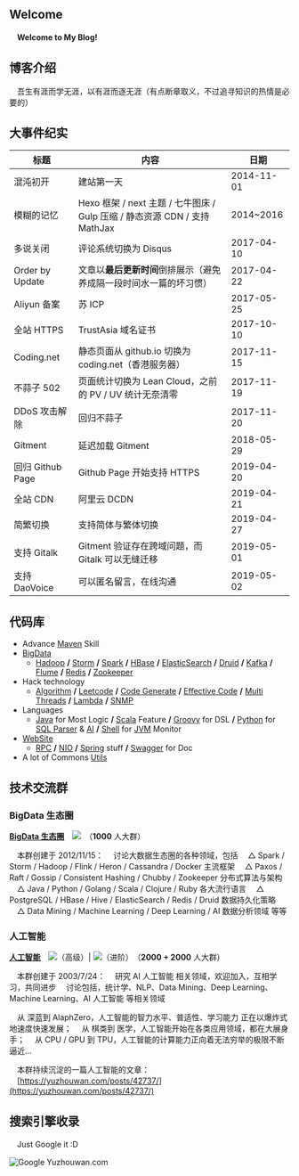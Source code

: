 ## Welcome

　**Welcome to My Blog!**


## 博客介绍

　吾生有涯而学无涯，以有涯而逐无涯（有点断章取义，不过追寻知识的热情是必要的）


## 大事件纪实

| 标题             | 内容                                                         | 日期       |
| ---------------- | ------------------------------------------------------------ | ---------- |
| 混沌初开         | 建站第一天                                                   | 2014-11-01 |
| 模糊的记忆       | Hexo 框架 / next 主题 / 七牛图床 / Gulp 压缩 / 静态资源 CDN / 支持 MathJax | 2014~2016  |
| 多说关闭         | 评论系统切换为 Disqus                                        | 2017-04-10 |
| Order by Update  | 文章以**最后更新时间**倒排展示（避免养成隔一段时间水一篇的坏习惯） | 2017-04-22 |
| Aliyun 备案      | 苏 ICP                                                       | 2017-05-25 |
| 全站 HTTPS       | TrustAsia 域名证书                                           | 2017-10-10 |
| Coding.net       | 静态页面从 github.io 切换为 coding.net（香港服务器）         | 2017-11-15 |
| 不蒜子 502       | 页面统计切换为 Lean Cloud，之前的 PV / UV 统计无奈清零       | 2017-11-19 |
| DDoS 攻击解除    | 回归不蒜子                                                   | 2017-11-20 |
| Gitment          | 延迟加载 Gitment                                             | 2018-05-29 |
| 回归 Github Page | Github Page 开始支持 HTTPS                                   | 2019-04-20 |
| 全站 CDN         | 阿里云 DCDN                                                  | 2019-04-21 |
| 简繁切换         | 支持简体与繁体切换                                           | 2019-04-27 |
| 支持 Gitalk      | Gitment 验证存在跨域问题，而 Gitalk 可以无缝迁移             | 2019-05-01 |
| 支持 DaoVoice    | 可以匿名留言，在线沟通                                       | 2019-05-02 |

<!--more-->


## 代码库

- Advance [Maven](https://yuzhouwan.com/posts/2254/) Skill
- [BigData](https://yuzhouwan.com/tags/)
     - [Hadoop](https://yuzhouwan.com/posts/60504/) **/** [Storm](https://yuzhouwan.com/posts/25015/) **/** [Spark](https://yuzhouwan.com/posts/4735/) **/** [HBase](https://yuzhouwan.com/posts/45888/) **/** [ElasticSearch](https://yuzhouwan.com/posts/22654/) **/** [Druid](https://yuzhouwan.com/posts/5845/) **/** [Kafka](https://yuzhouwan.com/posts/26002/) **/** [Flume](https://yuzhouwan.com/posts/22654#%e6%95%b4%e5%90%88%e5%bc%80%e5%8f%91) **/** [Redis](https://yuzhouwan.com/posts/2129/) **/** [Zookeeper](https://yuzhouwan.com/posts/31915/)
- Hack technology
     - [Algorithm](https://github.com/asdf2014/yuzhouwan/tree/master/yuzhouwan-hacker/src/main/java/com/yuzhouwan/hacker/algorithms) **/** [Leetcode](https://github.com/asdf2014/yuzhouwan/tree/master/yuzhouwan-hacker/src/main/java/com/yuzhouwan/hacker/algorithms/leetcode) **/** [Code Generate](https://github.com/asdf2014/yuzhouwan/tree/master/yuzhouwan-hacker/src/main/java/com/yuzhouwan/hacker/codegen) **/** [Effective Code](https://github.com/asdf2014/yuzhouwan/tree/master/yuzhouwan-hacker/src/main/java/com/yuzhouwan/hacker/effective) **/** [Multi Threads](https://github.com/asdf2014/yuzhouwan/tree/master/yuzhouwan-hacker/src/main/java/com/yuzhouwan/hacker/algorithms/thread) **/** [Lambda](https://github.com/asdf2014/yuzhouwan/tree/master/yuzhouwan-hacker/src/main/java/com/yuzhouwan/hacker/lambda) **/** [SNMP](https://github.com/asdf2014/yuzhouwan/tree/master/yuzhouwan-hacker/src/main/java/com/yuzhouwan/hacker/snmp)
- Languages
     - [Java](https://github.com/asdf2014/yuzhouwan/tree/master/yuzhouwan-hacker/src/main/java/com/yuzhouwan/hacker) for Most Logic **/** [Scala](https://github.com/asdf2014/yuzhouwan/tree/master/yuzhouwan-hacker/src/main/scala/com/yuzhouwan/hacker) Feature **/** [Groovy](https://github.com/asdf2014/yuzhouwan/tree/master/yuzhouwan-hacker/src/main/groovy/com/yuzhouwan/hacker) for DSL **/** [Python](https://yuzhouwan.com/posts/43687/) for [SQL Parser](https://github.com/asdf2014/yuzhouwan/tree/master/yuzhouwan-hacker/yuzhouwan-hacker-python) & [AI](https://yuzhouwan.com/posts/42737/) **/** [Shell](https://github.com/asdf2014/yuzhouwan/blob/master/yuzhouwan-common/src/main/resources/shell/gc_monitor2.sh) for [JVM](https://yuzhouwan.com/posts/27328/) Monitor
- [WebSite](https://github.com/asdf2014/yuzhouwan/tree/master/yuzhouwan-site)
     - [RPC](https://github.com/asdf2014/yuzhouwan/tree/master/yuzhouwan-site/yuzhouwan-site-service/src/test/java/com/yuzhouwan/site/service) **/** [NIO](https://github.com/asdf2014/yuzhouwan/tree/master/yuzhouwan-site/yuzhouwan-site-service/src/main/java/com/yuzhouwan/site/service/nio) **/** [Spring](https://github.com/asdf2014/yuzhouwan/tree/master/yuzhouwan-site/yuzhouwan-site-service/src/main/resources) stuff **/** [Swagger](https://github.com/asdf2014/yuzhouwan/tree/master/yuzhouwan-site/yuzhouwan-site-service/src/main/webapp) for Doc
- A lot of Commons [Utils](https://github.com/asdf2014/yuzhouwan/tree/master/yuzhouwan-common/src/main/java/com/yuzhouwan/common/util)



## 技术交流群

### BigData 生态圈

**[BigData 生态圈](https://yuzhouwan.com/tags/)**　[![](https://img.shields.io/badge/QQ%E7%BE%A4-1670647-blue.svg)](https://shang.qq.com/wpa/qunwpa?idkey=f86b3c8de20da1658a3bb42df17a2fc4eee0d75c4a130a63585fdd257e3565ed)　（**1000** 人大群）

　本群创建于 2012/11/15：
　讨论大数据生态圈的各种领域，包括
　△ Spark / Storm / Hadoop / Flink / Heron / Cassandra / Docker 主流框架
　△ Paxos / Raft / Gossip / Consistent Hashing / Chubby / Zookeeper 分布式算法与架构
　△ Java / Python / Golang / Scala / Clojure / Ruby 各大流行语言
　△ PostgreSQL / HBase / Hive / ElasticSearch / Redis / Druid 数据持久化策略
　△ Data Mining / Machine Learning / Deep Learning / AI 数据分析领域 等等


### 人工智能

**[人工智能](https://yuzhouwan.com/posts/42737/)**　[![](https://img.shields.io/badge/QQ%E7%BE%A4-1020982-blue.svg)](https://shang.qq.com/wpa/qunwpa?idkey=71c6bd3fb0ff01d93abca654140387d99d3be752f92a53c1fbfd27f2dd4b4247)（高级）| [![](https://img.shields.io/badge/QQ%E7%BE%A4-1217710-blue.svg)](https://shang.qq.com/wpa/qunwpa?idkey=deb268f65589a1a0a1dbaf7b72c849ed45298697805bef81e0c613dea40cd05e)（进阶）　（**2000 + 2000** 人大群）

　本群创建于 2003/7/24：
　研究 AI 人工智能 相关领域，欢迎加入，互相学习，共同进步
　讨论包括，统计学、NLP、Data Mining、Deep Learning、Machine Learning、AI 人工智能 等相关领域

　从 深蓝到 AlaphZero，人工智能的智力水平、普适性、学习能力 正在以爆炸式地速度快速发展；
　从 棋类到 医学，人工智能开始在各类应用领域，都在大展身手；
　从 CPU / GPU 到 TPU，人工智能的计算能力正向着无法穷举的极限不断逼近…

　本群持续沉淀的一篇人工智能的文章：
　[https://yuzhouwan.com/posts/42737/](https://yuzhouwan.com/posts/42737/)



## 搜索引擎收录

　Just Google it :D

![Google Yuzhouwan.com](https://picture.yuzhouwan.com/google_yuzhouwan.png?imageslim)


